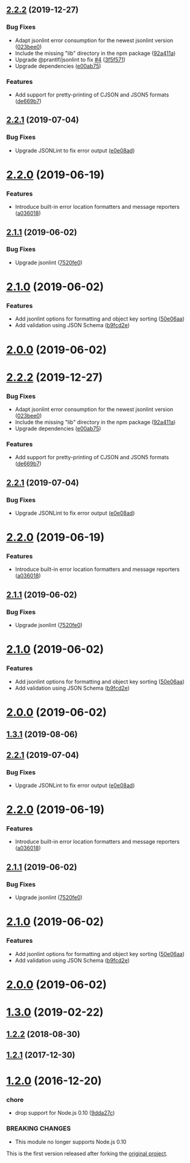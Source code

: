 ## [2.2.2](https://github.com/prantlf/gulp-jsonlint/compare/v2.2.1...v2.2.2) (2019-12-27)

### Bug Fixes

* Adapt jsonlint error consumption for the newest jsonlint version ([023bee0](https://github.com/prantlf/gulp-jsonlint/commit/023bee0e637154e614aaaaa59ea5ea84751d2687))
* Include the missing "lib" directory in the npm package ([92a411a](https://github.com/prantlf/gulp-jsonlint/commit/92a411a209ac7d4d02d0164f74a127da261fde79))
* Upgrade @prantlf/jsonlint to fix [#4](https://github.com/prantlf/gulp-jsonlint/issues/4) ([3f5f571](https://github.com/prantlf/gulp-jsonlint/commit/3f5f5716b477ec61e2c7985ac07f1f68774a20d6))
* Upgrade dependencies ([e00ab75](https://github.com/prantlf/gulp-jsonlint/commit/e00ab75758f2fb4215881c62828709851e841a11))

### Features

* Add support for pretty-printing of CJSON and JSON5 formats ([de669b7](https://github.com/prantlf/gulp-jsonlint/commit/de669b767df28fe32c9789edfcf6d70e1ff0e05d))

## [2.2.1](https://github.com/prantlf/gulp-jsonlint/compare/v2.2.0...v2.2.1) (2019-07-04)

### Bug Fixes

* Upgrade JSONLint to fix error output ([e0e08ad](https://github.com/prantlf/gulp-jsonlint/commit/e0e08ad8153c0e33f2dab05f7da263a5ede60ba0))

# [2.2.0](https://github.com/prantlf/gulp-jsonlint/compare/v2.1.1...v2.2.0) (2019-06-19)

### Features

* Introduce built-in error location formatters and message reporters ([a036018](https://github.com/prantlf/gulp-jsonlint/commit/a036018354d5f1d2793e07ea10f2cb6061c59edd))

## [2.1.1](https://github.com/prantlf/gulp-jsonlint/compare/v2.1.0...v2.1.1) (2019-06-02)

### Bug Fixes

* Upgrade jsonlint ([7520fe0](https://github.com/prantlf/gulp-jsonlint/commit/7520fe0c76aad2b698115e4f81ae01330cd879bb))

# [2.1.0](https://github.com/prantlf/gulp-jsonlint/compare/v2.0.0...v2.1.0) (2019-06-02)

### Features

* Add jsonlint options for formatting and object key sorting ([50e06aa](https://github.com/prantlf/gulp-jsonlint/commit/50e06aa4633f7f216a5199c01eb228cdc831da63))
* Add validation using JSON Schema ([b9fcd2e](https://github.com/prantlf/gulp-jsonlint/commit/b9fcd2edd6b1a8e34c8998efb625b4eb17baf76d))

# [2.0.0](https://github.com/prantlf/gulp-jsonlint/compare/v1.3.0...v2.0.0) (2019-06-02)

# [2.2.2](https://github.com/prantlf/gulp-jsonlint/compare/v2.2.1...v2.2.2) (2019-12-27)

### Bug Fixes

* Adapt jsonlint error consumption for the newest jsonlint version ([023bee0](https://github.com/prantlf/gulp-jsonlint/commit/023bee0e637154e614aaaaa59ea5ea84751d2687))
* Include the missing "lib" directory in the npm package ([92a411a](https://github.com/prantlf/gulp-jsonlint/commit/92a411a209ac7d4d02d0164f74a127da261fde79))
* Upgrade dependencies ([e00ab75](https://github.com/prantlf/gulp-jsonlint/commit/e00ab75758f2fb4215881c62828709851e841a11))

### Features

* Add support for pretty-printing of CJSON and JSON5 formats ([de669b7](https://github.com/prantlf/gulp-jsonlint/commit/de669b767df28fe32c9789edfcf6d70e1ff0e05d))

## [2.2.1](https://github.com/prantlf/gulp-jsonlint/compare/v2.2.0...v2.2.1) (2019-07-04)

### Bug Fixes

* Upgrade JSONLint to fix error output ([e0e08ad](https://github.com/prantlf/gulp-jsonlint/commit/e0e08ad8153c0e33f2dab05f7da263a5ede60ba0))

# [2.2.0](https://github.com/prantlf/gulp-jsonlint/compare/v2.1.1...v2.2.0) (2019-06-19)

### Features

* Introduce built-in error location formatters and message reporters ([a036018](https://github.com/prantlf/gulp-jsonlint/commit/a036018354d5f1d2793e07ea10f2cb6061c59edd))

## [2.1.1](https://github.com/prantlf/gulp-jsonlint/compare/v2.1.0...v2.1.1) (2019-06-02)

### Bug Fixes

* Upgrade jsonlint ([7520fe0](https://github.com/prantlf/gulp-jsonlint/commit/7520fe0c76aad2b698115e4f81ae01330cd879bb))

# [2.1.0](https://github.com/prantlf/gulp-jsonlint/compare/v2.0.0...v2.1.0) (2019-06-02)

### Features

* Add jsonlint options for formatting and object key sorting ([50e06aa](https://github.com/prantlf/gulp-jsonlint/commit/50e06aa4633f7f216a5199c01eb228cdc831da63))
* Add validation using JSON Schema ([b9fcd2e](https://github.com/prantlf/gulp-jsonlint/commit/b9fcd2edd6b1a8e34c8998efb625b4eb17baf76d))

# [2.0.0](https://github.com/prantlf/gulp-jsonlint/compare/v1.3.0...v2.0.0) (2019-06-02)

## [1.3.1](https://github.com/prantlf/gulp-jsonlint/compare/v2.2.1...v1.3.1) (2019-08-06)

## [2.2.1](https://github.com/prantlf/gulp-jsonlint/compare/v2.2.0...v2.2.1) (2019-07-04)

### Bug Fixes

* Upgrade JSONLint to fix error output ([e0e08ad](https://github.com/prantlf/gulp-jsonlint/commit/e0e08ad8153c0e33f2dab05f7da263a5ede60ba0))

# [2.2.0](https://github.com/prantlf/gulp-jsonlint/compare/v2.1.1...v2.2.0) (2019-06-19)

### Features

* Introduce built-in error location formatters and message reporters ([a036018](https://github.com/prantlf/gulp-jsonlint/commit/a036018354d5f1d2793e07ea10f2cb6061c59edd))

## [2.1.1](https://github.com/prantlf/gulp-jsonlint/compare/v2.1.0...v2.1.1) (2019-06-02)

### Bug Fixes

* Upgrade jsonlint ([7520fe0](https://github.com/prantlf/gulp-jsonlint/commit/7520fe0c76aad2b698115e4f81ae01330cd879bb))

# [2.1.0](https://github.com/prantlf/gulp-jsonlint/compare/v2.0.0...v2.1.0) (2019-06-02)

### Features

* Add jsonlint options for formatting and object key sorting ([50e06aa](https://github.com/prantlf/gulp-jsonlint/commit/50e06aa4633f7f216a5199c01eb228cdc831da63))
* Add validation using JSON Schema ([b9fcd2e](https://github.com/prantlf/gulp-jsonlint/commit/b9fcd2edd6b1a8e34c8998efb625b4eb17baf76d))

# [2.0.0](https://github.com/prantlf/gulp-jsonlint/compare/v1.3.0...v2.0.0) (2019-06-02)

# [1.3.0](https://github.com/prantlf/gulp-jsonlint/compare/v1.2.2...v1.3.0) (2019-02-22)

## [1.2.2](https://github.com/prantlf/gulp-jsonlint/compare/v1.2.1...v1.2.2) (2018-08-30)

## [1.2.1](https://github.com/prantlf/gulp-jsonlint/compare/v1.2.0...v1.2.1) (2017-12-30)

# [1.2.0](https://github.com/prantlf/gulp-jsonlint/compare/v1.1.2...v1.2.0) (2016-12-20)

### chore

* drop support for Node.js 0.10 ([9dda27c](https://github.com/prantlf/gulp-jsonlint/commit/9dda27cbd5c6af11395bd3e14326cbb8a300b5e2))

### BREAKING CHANGES

* This module no longer supports Node.js 0.10

This is the first version released after forking the [original project](https://github.com/rogeriopvl/gulp-jsonlint).
